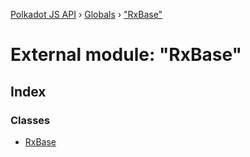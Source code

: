 [Polkadot JS API](../README.md) › [Globals](../globals.md) › ["RxBase"](_rxbase_.md)

# External module: "RxBase"

## Index

### Classes

* [RxBase](../classes/_rxbase_.rxbase.md)
